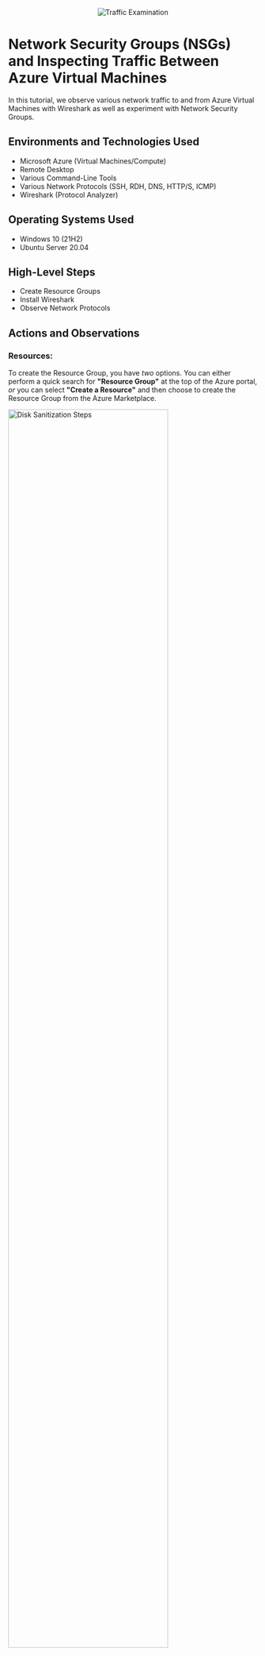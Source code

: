 <p align="center">
<img src="https://i.imgur.com/Ua7udoS.png" alt="Traffic Examination"/>
</p>

<h1>Network Security Groups (NSGs) and Inspecting Traffic Between Azure Virtual Machines</h1>
In this tutorial, we observe various network traffic to and from Azure Virtual Machines with Wireshark as well as experiment with Network Security Groups. <br />



<h2>Environments and Technologies Used</h2>

- Microsoft Azure (Virtual Machines/Compute)
- Remote Desktop
- Various Command-Line Tools
- Various Network Protocols (SSH, RDH, DNS, HTTP/S, ICMP)
- Wireshark (Protocol Analyzer)

<h2>Operating Systems Used </h2>

- Windows 10 (21H2)
- Ubuntu Server 20.04

<h2>High-Level Steps</h2>

- Create Resource Groups 
- Install Wireshark
- Observe Network Protocols

<h2>Actions and Observations</h2>



<p>
  
### **Resources:**
  
To create the Resource Group, you have _two_ options. You can either perform a quick search for **"Resource Group"** at the top of the Azure portal, _or_ you can select **"Create a Resource"** and then choose to create the Resource Group from the Azure Marketplace.  
  
<img src="https://i.imgur.com/FxzaFf3.png" height="80%" width="80%" alt="Disk Sanitization Steps"/>
</p>
<p>
</p>
<br />

<p>
  
After creating the resource group, select `+ Create`.  
  
<img src="https://i.imgur.com/Gtx1Q7w.png" height="80%" width="80%" alt="Disk Sanitization Steps"/>
</p>
<p>
</p>
<br />

<p>
  
Select Subscription, which will be `Azure subscription 1`, and enter your custom created Resource Group. 
  
Select the preferred region that is _nearest_ to you, which will assist saving on cost in our case.   
  
<img src="https://i.imgur.com/6sUN0c7.png" height="80%" width="80%" alt="Disk Sanitization Steps"/>
</p>
<p>
</p>
<br />

<p>
  
### **Virtual Machines:**
  
>**Note**: The two virtual machines allows us to send traffic between the two machines. Name the two virtual machines to whatever name you prefer, as long as you can remember its names. 
  
To create the first virtual machine, which will be running the **Windows operating system** and named `VM1`, you can perform a quick search at the top of the Azure portal for **"Virtual Machine"**, and then select **"Virtual machines"** from the search results.
  
Choose `+ Create`, then select **"Create a virtual machine hosted by azure"** option.  
  
<img src="https://i.imgur.com/83F3N01.png" height="80%" width="80%" alt="Disk Sanitization Steps"/>
</p>
<p>
</p>
<br />

<p>
  
Select the **"subscription"**, same **"resource group" (RG-LAB-2)**, name the virtual machine as `VM1`, select the **same region**, and set the image as `Windows 10 Pro Version`. 
  
<img src="https://i.imgur.com/DJmEXEB.png" height="80%" width="80%" alt="Disk Sanitization Steps"/>
</p>
<p>
</p>
<br />

<p>
  
>**Note**: Make sure to check the licensing checkbox to avoid encountering an error message during the validation process when creating the virtual machine.
  
**Allow port 3389**, to remote desktop into the virtual machine later in this lab.   
  
<img src="https://i.imgur.com/DJmEXEB.png" height="80%" width="80%" alt="Disk Sanitization Steps"/>
</p>
<p>
</p>
<br />

<p>
  
Allow the networking and the other settings as default, and select `Review`. If necessary, review the details that have been selected for this Virtual Machine. Once the details of the settings are in order, click `Create`. 
  
<img src="https://i.imgur.com/DJmEXEB.png" height="80%" width="80%" alt="Disk Sanitization Steps"/>
</p>
<p>
</p>
<br />

<p>
  
We will now create Virtual Machine 2 (`VM2`) with Linux Ubuntu Server, which will be using a **ssh public key** _instead_ of a password for authentication for remote access. Once you set the remaining parts of the settings as default, click on `Review`, then `Create`.  
  
<img src="https://i.imgur.com/DJmEXEB.png" height="80%" width="80%" alt="Disk Sanitization Steps"/>
<img src="https://i.imgur.com/DJmEXEB.png" height="80%" width="80%" alt="Disk Sanitization Steps"/>  
</p>
<p>
</p>
<br />

<p>
  
These two Virtual Machines will be used for Remote desktop, and observing different network traffic between the two virtual machines.   
  
<img src="https://i.imgur.com/DJmEXEB.png" height="80%" width="80%" alt="Disk Sanitization Steps"/>
</p>
<p>
</p>
<br />

<p>
  
### **Wireshark:**
  
By performing a quick search for **"remote desktop connection"**, you will be able to access the VM. Enter the _public IP address_ details of `VM1` (Windows 10 21H2) to install Wireshark, a packet analysis software, directly on the VM instead of using your local machine.  
  
<img src="https://i.imgur.com/DJmEXEB.png" height="80%" width="80%" alt="Disk Sanitization Steps"/>
</p>
<p>
</p>
<br />

<p>
  
With `VM1` (Windows Pro), download Wireshark. 
  
<img src="https://i.imgur.com/DJmEXEB.png" height="80%" width="80%" alt="Disk Sanitization Steps"/>
</p>
<p>
</p>
<br />

<p>
  
>**Note**: Npcap is the Windows version of the libpcap library which includes a driver to support capturing packets. Wireshark uses this library to capture live network data on Windows.
  
Once Npcap appears, install with _defaults_. After Wirehsark is installed, do a quick search on the bottom left of the Windows Virtual Machine for Wireshark to open.
  
<img src="https://i.imgur.com/DJmEXEB.png" height="80%" width="80%" alt="Disk Sanitization Steps"/>
</p>
<p>
</p>
<br />

<p>
  
Once you open Wirehsark, click `Ethernet`. Then, click the blue fin to begin capturing packets. Once finished, you will see the network traffic within the Windows Virtual Machine.   
  
<img src="https://i.imgur.com/DJmEXEB.png" height="80%" width="80%" alt="Disk Sanitization Steps"/>
<img src="https://i.imgur.com/DJmEXEB.png" height="80%" width="80%" alt="Disk Sanitization Steps"/>  
</p>
<p>
</p>
<br />

<p>
  
### **Network Protocols:**
  
Retrieve the _private IP address_ from `VM2`, and **ping** it into `VM1`. The purpose of the **ping command** is to test the connection between the virtual machines. 
  
By filtering the **ICMP** packets in Wireshark, we can view the traffic travel from `VM1` to `VM2`. You have the option to **ping** other IP addresses or domain names like "_www.google.com_" using Wireshark. The filtered traffic (**ICMP**), and the corresponding request and reply can be observed in the captured Wireshark data and the PowerShell output displayed below.
  
<img src="https://i.imgur.com/DJmEXEB.png" height="80%" width="80%" alt="Disk Sanitization Steps"/>
<img src="https://i.imgur.com/DJmEXEB.png" height="80%" width="80%" alt="Disk Sanitization Steps"/>  
</p>
<p>
</p>
<br />

<p>
  
By adding a rule to the **Network Security Group** in `VM2`, we can deny the ping request. As a result, the PowerShell output shows a timeout and Wireshark no longer displays a reply for this request.
  
After configuring the _network security group inbound rules to deny ICMP (ping) traffic_, both Wireshark and PowerShell show timeouts for the ping requests. The requests are no longer received and are reflected below. 
  
In the Azure portal, search for **Network Security Group**, and click on `VM2` (Linux Ubuntu Server).
  
To add a _new inbound security rule_, go to **Inbound security rules** and click `+ Add`. Tick **ICMP** under the protocol options and set the action to **Deny**. Assign a priority before **300** to ensure the rule takes effect before others.
  
>**Note**: Priority increases as the number decreases.
  
<img src="https://i.imgur.com/DJmEXEB.png" height="80%" width="80%" alt="Disk Sanitization Steps"/>
</p>
<p>
</p>
<br />

<p>
  
After creating the rule, in PowerShell you will see **"Request timed out"** and Wireshark will only display the **ICMP** requests.  
  
<img src="https://i.imgur.com/DJmEXEB.png" height="80%" width="80%" alt="Disk Sanitization Steps"/>
</p>
<p>
</p>
<br />

<p>
  
To re-enable the rule, you can _either_ delete it from the network security group _or_ select it and choose to allow the rule again.
  
<img src="https://i.imgur.com/DJmEXEB.png" height="80%" width="80%" alt="Disk Sanitization Steps"/>
</p>
<p>
</p>
<br />

<p>
  
In Wireshark, apply the filter **"SSH"** or **"tcp.port == 22"**. In PowerShell, use the command **"ssh username@ip_address"** with the _private IP address_ to log in to the Linux Ubuntu Server.
  
After typing _"yes"_ to confirm the connection, enter the password (note that it won't be displayed). Execute commands like **touch, pwd, _or_ ls** in the Linux SSH session. WireShark captures **SSH** traffic. To exit the **SSH** connection, type "exit" and press `Enter`.  
  
<img src="https://i.imgur.com/DJmEXEB.png" height="80%" width="80%" alt="Disk Sanitization Steps"/>
</p>
<p>
</p>
<br />

<p>
  
Filter Wireshark for **"DHCP traffic"**. Execute the command **"ipconfig /renew"** in VM1 (Windows 10 21H2) to obtain a _new_ IP address. WireShark now captures **DHCP** traffic.
  
<img src="https://i.imgur.com/DJmEXEB.png" height="80%" width="80%" alt="Disk Sanitization Steps"/>
</p>
<p>
</p>
<br />

<p>
  
Apply a filter in Wireshark to display only **DNS** traffic. Click the refresh button to clear any existing traffic.
  
Execute the command **"nslookup www.disney.com"** in PowerShell to retrieve the IP addresses associated with the domain "www.disney.com."  
  
<img src="https://i.imgur.com/DJmEXEB.png" height="80%" width="80%" alt="Disk Sanitization Steps"/>
</p>
<p>
</p>
<br />

<p>
  
Filter for **RDP** traffic (**tcp.port == 3389**) in Wireshark to exclusively capture the ongoing transmission of live stream data between computers. 
  
<img src="https://i.imgur.com/DJmEXEB.png" height="80%" width="80%" alt="Disk Sanitization Steps"/>
</p>
<p>
</p>
<br />

<p>
  
To delete the resource group, search for **"Resource Group"** and select the one containing the two virtual machines (Windows 10 Pro & Linux Ubuntu Server).
  
After selecting the Resource Group, enter the name and choose **"Delete"** at the top of the page, followed by the final delete button at the bottom.  
  
<img src="https://i.imgur.com/DJmEXEB.png" height="80%" width="80%" alt="Disk Sanitization Steps"/>
</p>
<p>
</p>
<br />

|Terms | Descriptions|
|-------|------------|
|Remote Desktop| Remote desktop enables users to establish a connection with a computer located elsewhere, providing a view of its desktop and allowing interaction as if it were a local machine.
|DHCP| Dynamic Host Configuration Protocol is a network management protocol that automates the process of assigning IP addresses and other communication parameters to devices connected to an IP network. It follows a client-server architecture.
|DNS| Domain Name System converts easily recognizable domain names (such as www.amazon.com) into numerical IP addresses (such as 192.0.2.44) that computers can understand.
|SSH| Secure Shell facilitates secure remote connections between computers, enabling command line access from one system to another.
|RDP| Remote Dekstop Protocol is used when remotely connecting from one computer to another to gain a remote desktop GUI (Graphical User Interface)
|ICMP| Internet Control Message Protocol is a network protocol used for diagnostics and error reporting in IP networks. It allows devices to exchange control messages to verify connectivity, troubleshoot issues, and report errors. ICMP is commonly used with the ping utility to test network host reachability and response time.
